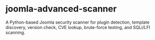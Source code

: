 # joomla-advanced-scanner
A Python-based Joomla security scanner for plugin detection, template discovery, version check, CVE lookup, brute-force testing, and SQLi/LFI scanning.
